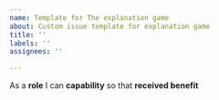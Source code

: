```yaml
---
name: Template for The explanation game
about: Custom issue template for explanation game
title: ''
labels: ''
assignees: ''

---
```


As a **role** I can **capability** so that **received benefit**

